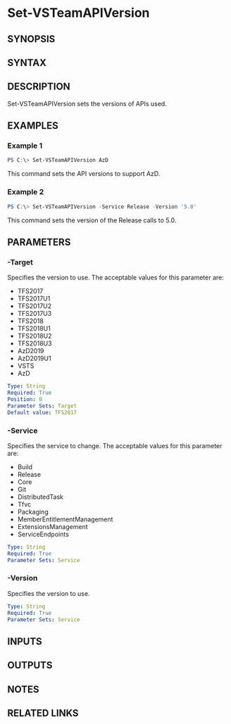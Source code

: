 <!-- #include "./common/header.md" -->

# Set-VSTeamAPIVersion

## SYNOPSIS

<!-- #include "./synopsis/Set-VSTeamAPIVersion.md" -->

## SYNTAX

## DESCRIPTION

Set-VSTeamAPIVersion sets the versions of APIs used.

## EXAMPLES

### Example 1

```PowerShell
PS C:\> Set-VSTeamAPIVersion AzD
```

This command sets the API versions to support AzD.

### Example 2

```PowerShell
PS C:\> Set-VSTeamAPIVersion -Service Release -Version '5.0'
```

This command sets the version of the Release calls to 5.0.

## PARAMETERS

### -Target

Specifies the version to use. The acceptable values for this parameter are:

- TFS2017
- TFS2017U1
- TFS2017U2
- TFS2017U3
- TFS2018
- TFS2018U1
- TFS2018U2
- TFS2018U3
- AzD2019
- AzD2019U1
- VSTS
- AzD

```yaml
Type: String
Required: True
Position: 0
Parameter Sets: Target
Default value: TFS2017
```

### -Service

Specifies the service to change. The acceptable values for this parameter are:

- Build
- Release
- Core
- Git
- DistributedTask
- Tfvc
- Packaging
- MemberEntitlementManagement
- ExtensionsManagement
- ServiceEndpoints

```yaml
Type: String
Required: True
Parameter Sets: Service
```

### -Version

Specifies the version to use.

```yaml
Type: String
Required: True
Parameter Sets: Service
```

<!-- #include "./params/force.md" -->

## INPUTS

## OUTPUTS

## NOTES

## RELATED LINKS

